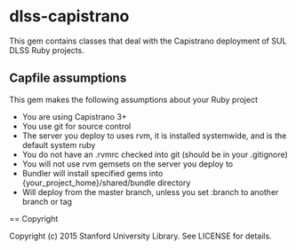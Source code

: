 # dlss-capistrano

This gem contains classes that deal with the Capistrano deployment of SUL DLSS Ruby projects.

## Capfile assumptions

This gem makes the following assumptions about your Ruby project

- You are using Capistrano 3+
- You use git for source control
- The server you deploy to uses rvm, it is installed systemwide, and is the default system ruby
- You do not have an .rvmrc checked into git (should be in your .gitignore)
- You will not use rvm gemsets on the server you deploy to
- Bundler will install specified gems into {your_project_home}/shared/bundle directory
- Will deploy from the master branch, unless you set :branch to another branch or tag


== Copyright

Copyright (c) 2015 Stanford University Library. See LICENSE for details.
